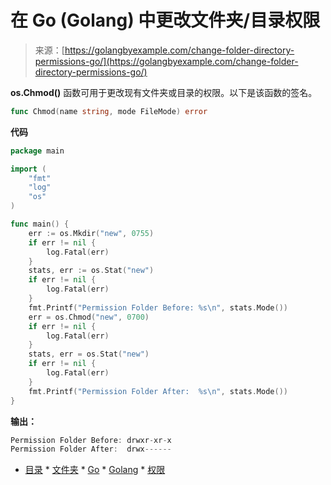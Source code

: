 <!--yml 

分类：未分类 

日期：2024-10-13 06:17:37 

--> 

# 在 Go (Golang) 中更改文件夹/目录权限 

> 来源：[https://golangbyexample.com/change-folder-directory-permissions-go/](https://golangbyexample.com/change-folder-directory-permissions-go/) 

**os.Chmod()** 函数可用于更改现有文件夹或目录的权限。以下是该函数的签名。

```go
func Chmod(name string, mode FileMode) error
```

**代码** 

```go
package main

import (
    "fmt"
    "log"
    "os"
)

func main() {
    err := os.Mkdir("new", 0755)
    if err != nil {
        log.Fatal(err)
    }
    stats, err := os.Stat("new")
    if err != nil {
        log.Fatal(err)
    }
    fmt.Printf("Permission Folder Before: %s\n", stats.Mode())
    err = os.Chmod("new", 0700)
    if err != nil {
        log.Fatal(err)
    }
    stats, err = os.Stat("new")
    if err != nil {
        log.Fatal(err)
    }
    fmt.Printf("Permission Folder After:  %s\n", stats.Mode())
}
```

**输出：** 

```go
Permission Folder Before: drwxr-xr-x
Permission Folder After:  drwx------
```

+   [目录](https://golangbyexample.com/tag/directory/) *   [文件夹](https://golangbyexample.com/tag/folder/) *   [Go](https://golangbyexample.com/tag/go/) *   [Golang](https://golangbyexample.com/tag/golang/) *   [权限](https://golangbyexample.com/tag/permissions/) 
